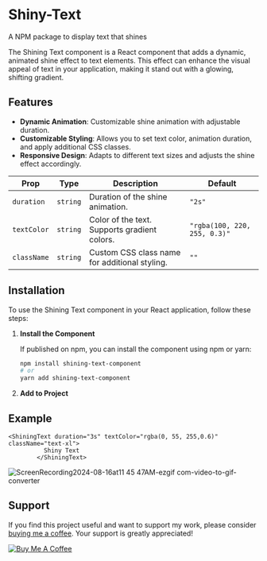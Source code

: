 # Shiny-Text

A NPM package to display text that shines

The Shining Text component is a React component that adds a dynamic, animated shine effect to text elements. This effect can enhance the visual appeal of text in your application, making it stand out with a glowing, shifting gradient.

## Features

- **Dynamic Animation**: Customizable shine animation with adjustable duration.
- **Customizable Styling**: Allows you to set text color, animation duration, and apply additional CSS classes.
- **Responsive Design**: Adapts to different text sizes and adjusts the shine effect accordingly.

| Prop       | Type   | Description                                          | Default                 |
|------------|--------|------------------------------------------------------|-------------------------|
| `duration` | `string` | Duration of the shine animation.                    | `"2s"`                  |
| `textColor` | `string` | Color of the text. Supports gradient colors.        | `"rgba(100, 220, 255, 0.3)"` |
| `className` | `string` | Custom CSS class name for additional styling.        | `""`                    |

## Installation

To use the Shining Text component in your React application, follow these steps:

1. **Install the Component**

   If published on npm, you can install the component using npm or yarn:

   ```bash
   npm install shining-text-component
   # or
   yarn add shining-text-component
   ```
2. **Add to Project**
## Example

```
<ShiningText duration="3s" textColor="rgba(0, 55, 255,0.6)" className="text-xl">
          Shiny Text
        </ShiningText>
```

![ScreenRecording2024-08-16at11 45 47AM-ezgif com-video-to-gif-converter](https://github.com/user-attachments/assets/47b2e461-db9e-42d8-baf0-5a32bd3490b7)

## Support

If you find this project useful and want to support my work, please consider [buying me a coffee](https://www.buymeacoffee.com/samjakshtis). Your support is greatly appreciated!

[![Buy Me A Coffee](https://cdn.buymeacoffee.com/buttons/v2/default-blue.png)](https://www.buymeacoffee.com/samjakshtis)

